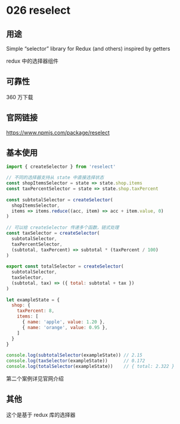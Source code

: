 # 026 reselect

## 用途

Simple “selector” library for Redux (and others) inspired by getters

redux 中的选择器组件

## 可靠性

360 万下载

## 官网链接

https://www.npmjs.com/package/reselect

## 基本使用

```js
import { createSelector } from 'reselect'

// 不同的选择器支持从 state 中直接选择状态
const shopItemsSelector = state => state.shop.items
const taxPercentSelector = state => state.shop.taxPercent
 
const subtotalSelector = createSelector(
  shopItemsSelector,
  items => items.reduce((acc, item) => acc + item.value, 0)
)
 
// 可以给 createSelector 传递多个函数，链式处理
const taxSelector = createSelector(
  subtotalSelector,
  taxPercentSelector,
  (subtotal, taxPercent) => subtotal * (taxPercent / 100)
)
 
export const totalSelector = createSelector(
  subtotalSelector,
  taxSelector,
  (subtotal, tax) => ({ total: subtotal + tax })
)
 
let exampleState = {
  shop: {
    taxPercent: 8,
    items: [
      { name: 'apple', value: 1.20 },
      { name: 'orange', value: 0.95 },
    ]
  }
}
 
console.log(subtotalSelector(exampleState)) // 2.15
console.log(taxSelector(exampleState))      // 0.172
console.log(totalSelector(exampleState))    // { total: 2.322 }
```

第二个案例详见官网介绍

## 其他

这个是基于 redux 库的选择器
